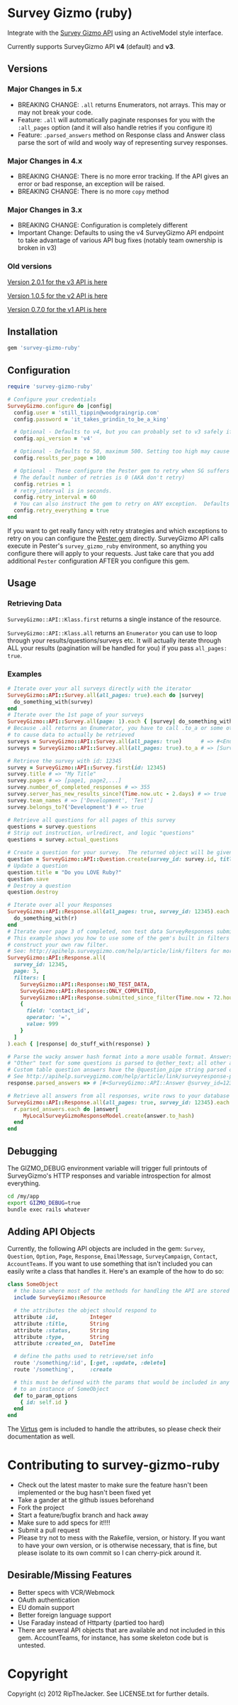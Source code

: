 # Survey Gizmo (ruby)

Integrate with the [Survey Gizmo API](http://apisurveygizmo.helpgizmo.com/help) using an ActiveModel style interface.

Currently supports SurveyGizmo API **v4** (default) and **v3**.

## Versions

### Major Changes in 5.x

* BREAKING CHANGE: `.all` returns Enumerators, not arrays.  This may or may not break your code.
* Feature: `.all` will automatically paginate responses for you with the `:all_pages` option (and it will also handle retries if you configure it)
* Feature: `.parsed_answers` method on Response class and Answer class parse the sort of wild and wooly way of representing survey responses.

### Major Changes in 4.x

* BREAKING CHANGE: There is no more error tracking.  If the API gives an error or bad response, an exception will be raised.
* BREAKING CHANGE: There is no more ```copy``` method

### Major Changes in 3.x

* BREAKING CHANGE: Configuration is completely different
* Important Change: Defaults to using the v4 SurveyGizmo API endpoint to take advantage of various API bug fixes (notably team ownership is broken in v3)

### Old versions

[Version 2.0.1 for the v3 API is here](https://github.com/RipTheJacker/survey-gizmo-ruby/releases/tag/v2.0.1)

[Version 1.0.5 for the v2 API is here](https://github.com/RipTheJacker/survey-gizmo-ruby/releases/tag/v1.0.5)

[Version 0.7.0 for the v1 API is here](https://github.com/RipTheJacker/survey-gizmo-ruby/releases/tag/v0.7.0)

## Installation

```ruby
gem 'survey-gizmo-ruby'
```

## Configuration

```ruby
require 'survey-gizmo-ruby'

# Configure your credentials
SurveyGizmo.configure do |config|
  config.user = 'still_tippin@woodgraingrip.com'
  config.password = 'it_takes_grindin_to_be_a_king'

  # Optional - Defaults to v4, but you can probably set to v3 safely if you suspect a bug in v4
  config.api_version = 'v4'

  # Optional - Defaults to 50, maximum 500. Setting too high may cause SurveyGizmo to start throwing timeouts.
  config.results_per_page = 100

  # Optional - These configure the Pester gem to retry when SG suffers a timeout or the rate limit is exceeded.
  # The default number of retries is 0 (AKA don't retry)
  config.retries = 1
  # retry_interval is in seconds.
  config.retry_interval = 60
  # You can also instruct the gem to retry on ANY exception.  Defaults to false.  Use with caution.
  config.retry_everything = true
end
```

If you want to get really fancy with retry strategies and which exceptions to retry on you can configure the [Pester gem](https://github.com/lumoslabs/pester) directly.  SurveyGizmo API calls execute in Pester's `survey_gizmo_ruby` environment, so anything you configure there will apply to your requests. Just take care that you add additional `Pester` configuration AFTER you configure this gem.


## Usage

### Retrieving Data

`SurveyGizmo::API::Klass.first` returns a single instance of the resource.

`SurveyGizmo::API::Klass.all` returns an `Enumerator` you can use to loop through your results/questions/surveys etc.  It will actually iterate through ALL your results (pagination will be handled for you) if you pass `all_pages: true`.

### Examples

```ruby
# Iterate over your all surveys directly with the iterator
SurveyGizmo::API::Survey.all(all_pages: true).each do |survey|
  do_something_with(survey)
end
# Iterate over the 1st page of your surveys
SurveyGizmo::API::Survey.all(page: 1).each { |survey| do_something_with(survey) }
# Because .all returns an Enumerator, you have to call .to_a or some other enumerable method
# to cause data to actually be retrieved
surveys = SurveyGizmo::API::Survey.all(all_pages: true)      # => #<Enumerator: #<Enumerator::Generator:0x007fac8dc1e6e8>:each>
surveys = SurveyGizmo::API::Survey.all(all_pages: true).to_a # => [Survey, Survey, Survey, ...]

# Retrieve the survey with id: 12345
survey = SurveyGizmo::API::Survey.first(id: 12345)
survey.title # => "My Title"
survey.pages # => [page1, page2,...]
survey.number_of_completed_responses # => 355
survey.server_has_new_results_since?(Time.now.utc - 2.days) # => true
survey.team_names # => ['Development', 'Test']
survey.belongs_to?('Development') # => true

# Retrieve all questions for all pages of this survey
questions = survey.questions
# Strip out instruction, urlredirect, and logic "questions"
questions = survey.actual_questions

# Create a question for your survey.  The returned object will be given an :id parameter by SG.
question = SurveyGizmo::API::Question.create(survey_id: survey.id, title: 'Do you like ruby?', type: 'checkbox')
# Update a question
question.title = "Do you LOVE Ruby?"
question.save
# Destroy a question
question.destroy

# Iterate over all your Responses
SurveyGizmo::API::Response.all(all_pages: true, survey_id: 12345).each do |response|
  do_something_with(r)
end
# Iterate over page 3 of completed, non test data SurveyResponses submitted within the past 3 days for contact 999
# This example shows you how to use some of the gem's built in filters and filter generators as well as how to
# construct your own raw filter.
# See: http://apihelp.surveygizmo.com/help/article/link/filters for more info on filters
SurveyGizmo::API::Response.all(
  survey_id: 12345,
  page: 3,
  filters: [
    SurveyGizmo::API::Response::NO_TEST_DATA,
    SurveyGizmo::API::Response::ONLY_COMPLETED,
    SurveyGizmo::API::Response.submitted_since_filter(Time.now - 72.hours),
    {
      field: 'contact_id',
      operator: '=',
      value: 999
    }
  ]
).each { |response| do_stuff_with(response) }

# Parse the wacky answer hash format into a more usable format. Answers with keys but no values will not be returned
# "Other" text for some questions is parsed to @other_text; all other answers to @answer_text
# Custom table question answers have the @question_pipe string parsed out to an attribute.
# See http://apihelp.surveygizmo.com/help/article/link/surveyresponse-per-question for more info on answers
response.parsed_answers => # [#<SurveyGizmo::API::Answer @survey_id=12345, @question_id=1, @answer_text='text'>]

# Retrieve all answers from all responses, write rows to your database
SurveyGizmo::API::Response.all(all_pages: true, survey_id: 12345).each do |response|
  r.parsed_answers.each do |answer|
     MyLocalSurveyGizmoResponseModel.create(answer.to_hash)
  end
end
```

## Debugging

The GIZMO_DEBUG environment variable will trigger full printouts of SurveyGizmo's HTTP responses and variable introspection for almost everything.

```bash
cd /my/app
export GIZMO_DEBUG=true
bundle exec rails whatever
```

## Adding API Objects

Currently, the following API objects are included in the gem: `Survey`, `Question`, `Option`, `Page`, `Response`, `EmailMessage`, `SurveyCampaign`, `Contact`, `AccountTeams`. If you want to use something that isn't included you can easily write a class that handles it. Here's an example of the how to do so:

```ruby
class SomeObject
  # the base where most of the methods for handling the API are stored
  include SurveyGizmo::Resource

  # the attributes the object should respond to
  attribute :id,          Integer
  attribute :title,       String
  attribute :status,      String
  attribute :type,        String
  attribute :created_on,  DateTime

  # define the paths used to retrieve/set info
  route '/something/:id', [:get, :update, :delete]
  route '/something',     :create

  # this must be defined with the params that would be included in any route related
  # to an instance of SomeObject
  def to_param_options
    { id: self.id }
  end
end
```

The [Virtus](https://github.com/solnic/virtus) gem is included to handle the attributes, so please check their documentation as well.

# Contributing to survey-gizmo-ruby

* Check out the latest master to make sure the feature hasn't been implemented or the bug hasn't been fixed yet
* Take a gander at the github issues beforehand
* Fork the project
* Start a feature/bugfix branch and hack away
* Make sure to add specs for it!!!!
* Submit a pull request
* Please try not to mess with the Rakefile, version, or history. If you want to have your own version, or is otherwise necessary, that is fine, but please isolate to its own commit so I can cherry-pick around it.

## Desirable/Missing Features

* Better specs with VCR/Webmock
* OAuth authentication
* EU domain support
* Better foreign language support
* Use Faraday instead of Httparty (partied too hard)
* There are several API objects that are available and not included in this gem.  AccountTeams, for instance, has some skeleton code but is untested.

# Copyright

Copyright (c) 2012 RipTheJacker. See LICENSE.txt for
further details.

